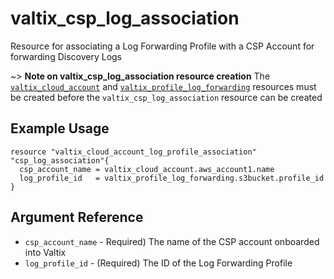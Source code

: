 # valtix_csp_log_association
Resource for associating a Log Forwarding Profile with a CSP Account for forwarding Discovery Logs

~> **Note on valtix_csp_log_association resource creation**
The [`valtix_cloud_account`](../valtix_cloud_account) and [`valtix_profile_log_forwarding`](../valtix_profile_log_forwarding)
resources must be created before the `valtix_csp_log_association` resource can be created

## Example Usage
```hcl
resource "valtix_cloud_account_log_profile_association" "csp_log_association"{
  csp_account_name = valtix_cloud_account.aws_account1.name
  log_profile_id   = valtix_profile_log_forwarding.s3bucket.profile_id
}
```

## Argument Reference
* `csp_account_name` - Required) The name of the CSP account onboarded into Valtix
* `log_profile_id` - (Required) The ID of the Log Forwarding Profile